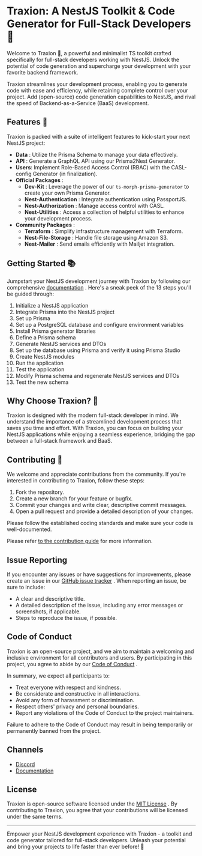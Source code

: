 # Traxion: A NestJS Toolkit & Code Generator for Full-Stack Developers 🚀

Welcome to Traxion 🎉, a powerful and minimalist TS toolkit crafted specifically for full-stack developers working with NestJS. Unlock the potential of code generation and supercharge your development with your favorite backend framework.

Traxion streamlines your development process, enabling you to generate code with ease and efficiency, while retaining complete control over your project. Add (open-source) code generation capabilities to NestJS, and rival the speed of Backend-as-a-Service (BaaS) development.
## Features 🌟

Traxion is packed with a suite of intelligent features to kick-start your next NestJS project: 
- **Data** : Utilize the Prisma Schema to manage your data effectively. 
- **API** : Generate a GraphQL API using our Prisma2Nest Generator. 
- **Users**: Implement Role-Based Access Control (RBAC) with the CASL-config Generator (in finalization).
- **Official Packages** : 
  - **Dev-Kit** : Leverage the power of our `ts-morph-prisma-generator` to create your own Prisma Generator. 
  - **Nest-Authentication** : Integrate authentication using PassportJS. 
  - **Nest-Authorization** : Manage access control with CASL. 
  - **Nest-Utilities** : Access a collection of helpful utilities to enhance your development process. 
- **Community Packages** : 
  - **Terraform** : Simplify infrastructure management with Terraform. 
  - **Nest-File-Storage** : Handle file storage using Amazon S3. 
  - **Nest-Mailer** : Send emails efficiently with Mailjet integration.
## Getting Started 📚

Jumpstart your NestJS development journey with Traxion by following our comprehensive [documentation](https://www.traxion.dev/docs/) . Here's a sneak peek of the 13 steps you'll be guided through:
1. Initialize a NestJS application
2. Integrate Prisma into the NestJS project
3. Set up Prisma
4. Set up a PostgreSQL database and configure environment variables
5. Install Prisma generator libraries
6. Define a Prisma schema
7. Generate NestJS services and DTOs
8. Set up the database using Prisma and verify it using Prisma Studio
9. Create NestJS modules
10. Run the application
11. Test the application
12. Modify Prisma schema and regenerate NestJS services and DTOs
13. Test the new schema
## Why Choose Traxion? 🤔

Traxion is designed with the modern full-stack developer in mind. We understand the importance of a streamlined development process that saves you time and effort. With Traxion, you can focus on building your NestJS applications while enjoying a seamless experience, bridging the gap between a full-stack framework and BaaS.

## Contributing 💪

We welcome and appreciate contributions from the community. If you're interested in contributing to Traxion, follow these steps:

1. Fork the repository.
2. Create a new branch for your feature or bugfix.
3. Commit your changes and write clear, descriptive commit messages.
4. Open a pull request and provide a detailed description of your changes.

Please follow the established coding standards and make sure your code is well-documented.

Please refer [to the contribution guide](./CONTRIBUTING.md) for more information.

## Issue Reporting

If you encounter any issues or have suggestions for improvements, please create an issue in our [GitHub issue tracker](./LINK_TO_ISSUES) . When reporting an issue, be sure to include:

- A clear and descriptive title.
- A detailed description of the issue, including any error messages or screenshots, if applicable.
- Steps to reproduce the issue, if possible.

## Code of Conduct

Traxion is an open-source project, and we aim to maintain a welcoming and inclusive environment for all contributors and users. By participating in this project, you agree to abide by our [Code of Conduct](./LINK_TO_CODE_OF_CONDUCT) .

In summary, we expect all participants to:

- Treat everyone with respect and kindness.
- Be considerate and constructive in all interactions.
- Avoid any form of harassment or discrimination.
- Respect others' privacy and personal boundaries.
- Report any violations of the Code of Conduct to the project maintainers.

Failure to adhere to the Code of Conduct may result in being temporarily or permanently banned from the project.

## Channels

- [Discord](https://discord.traxion.dev/)
- [Documentation](https://www.traxion.dev/)

## License

Traxion is open-source software licensed under the [MIT License](./LICENSE) . By contributing to Traxion, you agree that your contributions will be licensed under the same terms.

---

Empower your NestJS development experience with Traxion - a toolkit and code generator tailored for full-stack developers. Unleash your potential and bring your projects to life faster than ever before! 🚀
